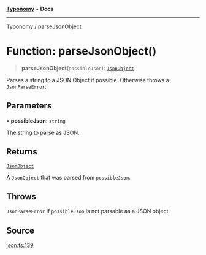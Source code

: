 [**Typonomy**](../README.md) • **Docs**

***

[Typonomy](../globals.md) / parseJsonObject

# Function: parseJsonObject()

> **parseJsonObject**(`possibleJson`): [`JsonObject`](../type-aliases/JsonObject.md)

Parses a string to a JSON Object if possible.
Otherwise throws a `JsonParseError`.

## Parameters

• **possibleJson**: `string`

The string to parse as JSON.

## Returns

[`JsonObject`](../type-aliases/JsonObject.md)

A `JsonObject` that was parsed from `possibleJson`.

## Throws

`JsonParseError` If `possibleJson` is not parsable as a JSON object.

## Source

[json.ts:139](https://github.com/softcraft-development/typonomy/blob/d8b6722e8f9213512ecbf239a27330f22316ef6d/src/json.ts#L139)
